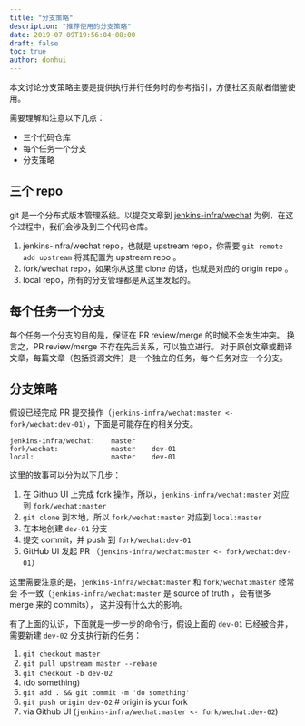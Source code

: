 ```yaml
---
title: "分支策略"
description: "推荐使用的分支策略"
date: 2019-07-09T19:56:04+08:00
draft: false
toc: true
author: donhui
---
```


本文讨论分支策略主要是提供执行并行任务时的参考指引，方便社区贡献者借鉴使用。

需要理解和注意以下几点：
- 三个代码仓库
- 每个任务一个分支
- 分支策略

## 三个 repo
git 是一个分布式版本管理系统。以提交文章到 [jenkins-infra/wechat](https://github.com/jenkins-infra/wechat) 为例，在这个过程中，我们会涉及到三个代码仓库。
1. jenkins-infra/wechat repo，也就是 upstream repo，你需要 `git remote add upstream` 将其配置为 upstream repo 。
2. fork/wechat repo，如果你从这里 clone 的话，也就是对应的 origin repo 。
3. local repo，所有的分支管理都是从这里发起的。

## 每个任务一个分支
每个任务一个分支的目的是，保证在 PR review/merge 的时候不会发生冲突。
换言之，PR review/merge 不存在先后关系，可以独立进行。
对于原创文章或翻译文章，每篇文章（包括资源文件）是一个独立的任务，每个任务对应一个分支。

## 分支策略

假设已经完成 PR 提交操作（`jenkins-infra/wechat:master <- fork/wechat:dev-01`），下面是可能存在的相关分支。

```
jenkins-infra/wechat:    master
fork/wechat:             master    dev-01
local:                   master    dev-01
```

这里的故事可以分为以下几步：

1. 在 Github UI 上完成 fork 操作，所以，`jenkins-infra/wechat:master` 对应到 `fork/wechat:master`
2. `git clone` 到本地，所以 `fork/wechat:master` 对应到 `local:master`
3. 在本地创建 `dev-01` 分支
4. 提交 commit，并 push 到 `fork/wechat:dev-01`
5. GitHub UI 发起 PR （`jenkins-infra/wechat:master <- fork/wechat:dev-01`）

这里需要注意的是，`jenkins-infra/wechat:master` 和 `fork/wechat:master` 经常会
不一致（`jenkins-infra/wechat:master` 是 source of truth ，会有很多 merge 来的 commits），
这并没有什么大的影响。

有了上面的认识，下面就是一步一步的命令行，假设上面的 `dev-01` 已经被合并，需要新建 `dev-02` 分支执行新的任务：

1. `git checkout master`
2. `git pull upstream master --rebase`
3. `git checkout -b dev-02`
3. (do something)
4. `git add . && git commit -m 'do something'`
5. `git push origin dev-02` # origin is your fork
6. via Github UI (`jenkins-infra/wechat:master <- fork/wechat:dev-02`)
